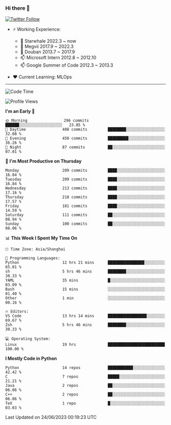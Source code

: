 ### Hi there 👋

[![Twitter Follow](https://img.shields.io/twitter/follow/tianweidut?style=social)](https://twitter.com/tianweidut)

- ⚡ Working Experience:
  - 🔭 Starwhale 2022.3 ~ now
  - 🌱 Megvii 2017.9 ~ 2022.3
  - 🌱 Douban 2013.7 ~ 2017.9
  - 📫 Microsoft Intern 2012.8 ~ 2012.10
  - 📫 Google Summer of Code 2012.3 ~ 2013.3

- ❤️ Current Learning: MLOps

---
<!--START_SECTION:waka-->
![Code Time](http://img.shields.io/badge/Code%20Time-4%2C187%20hrs%2052%20mins-blue)

![Profile Views](http://img.shields.io/badge/Profile%20Views-0-blue)

**I'm an Early 🐤** 

```text
🌞 Morning                296 commits         ██████░░░░░░░░░░░░░░░░░░░   23.85 % 
🌆 Daytime                408 commits         ████████░░░░░░░░░░░░░░░░░   32.88 % 
🌃 Evening                450 commits         █████████░░░░░░░░░░░░░░░░   36.26 % 
🌙 Night                  87 commits          ██░░░░░░░░░░░░░░░░░░░░░░░   07.01 % 
```
📅 **I'm Most Productive on Thursday** 

```text
Monday                   209 commits         ████░░░░░░░░░░░░░░░░░░░░░   16.84 % 
Tuesday                  209 commits         ████░░░░░░░░░░░░░░░░░░░░░   16.84 % 
Wednesday                213 commits         ████░░░░░░░░░░░░░░░░░░░░░   17.16 % 
Thursday                 218 commits         ████░░░░░░░░░░░░░░░░░░░░░   17.57 % 
Friday                   181 commits         ████░░░░░░░░░░░░░░░░░░░░░   14.59 % 
Saturday                 111 commits         ██░░░░░░░░░░░░░░░░░░░░░░░   08.94 % 
Sunday                   100 commits         ██░░░░░░░░░░░░░░░░░░░░░░░   08.06 % 
```


📊 **This Week I Spent My Time On** 

```text
🕑︎ Time Zone: Asia/Shanghai

💬 Programming Languages: 
Python                   12 hrs 21 mins      ████████████████░░░░░░░░░   65.01 % 
sh                       5 hrs 46 mins       ████████░░░░░░░░░░░░░░░░░   30.33 % 
YAML                     35 mins             █░░░░░░░░░░░░░░░░░░░░░░░░   03.09 % 
Bash                     15 mins             ░░░░░░░░░░░░░░░░░░░░░░░░░   01.40 % 
Other                    1 min               ░░░░░░░░░░░░░░░░░░░░░░░░░   00.16 % 

🔥 Editors: 
VS Code                  13 hrs 14 mins      █████████████████░░░░░░░░   69.67 % 
Zsh                      5 hrs 46 mins       ████████░░░░░░░░░░░░░░░░░   30.33 % 

💻 Operating System: 
Linux                    19 hrs              █████████████████████████   100.00 % 
```

**I Mostly Code in Python** 

```text
Python                   14 repos            ███████████░░░░░░░░░░░░░░   42.42 % 
C                        7 repos             █████░░░░░░░░░░░░░░░░░░░░   21.21 % 
Java                     2 repos             ██░░░░░░░░░░░░░░░░░░░░░░░   06.06 % 
C++                      2 repos             ██░░░░░░░░░░░░░░░░░░░░░░░   06.06 % 
TeX                      1 repo              █░░░░░░░░░░░░░░░░░░░░░░░░   03.03 % 
```




 Last Updated on 24/06/2023 00:19:23 UTC
<!--END_SECTION:waka-->
